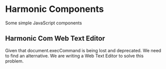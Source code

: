 # Harmonic Components
Some simple JavaScript components

## Harmonic Com Web Text Editor
Given that document.execCommand is being lost and deprecated. We need to find an alternative. We are writing a Web Text Editor to solve this problem.

